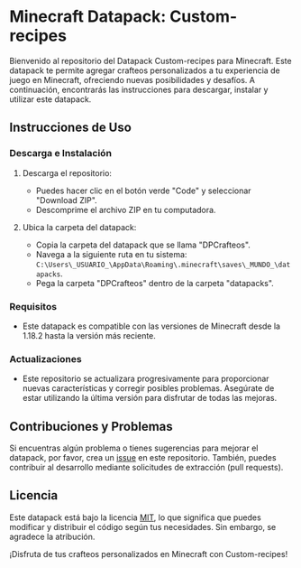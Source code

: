 # Minecraft Datapack: Custom-recipes

Bienvenido al repositorio del Datapack Custom-recipes para Minecraft. Este datapack te permite agregar crafteos personalizados a tu experiencia de juego en Minecraft, ofreciendo nuevas posibilidades y desafíos. A continuación, encontrarás las instrucciones para descargar, instalar y utilizar este datapack.

## Instrucciones de Uso

### Descarga e Instalación

1. Descarga el repositorio: 
   - Puedes hacer clic en el botón verde "Code" y seleccionar "Download ZIP".
   - Descomprime el archivo ZIP en tu computadora.

2. Ubica la carpeta del datapack:
   - Copia la carpeta del datapack que se llama "DPCrafteos".
   - Navega a la siguiente ruta en tu sistema: `C:\Users\_USUARIO_\AppData\Roaming\.minecraft\saves\_MUNDO_\datapacks`.
   - Pega la carpeta "DPCrafteos" dentro de la carpeta "datapacks".

### Requisitos

- Este datapack es compatible con las versiones de Minecraft desde la 1.18.2 hasta la versión más reciente.

### Actualizaciones

- Este repositorio se actualizara progresivamente para proporcionar nuevas características y corregir posibles problemas. Asegúrate de estar utilizando la última versión para disfrutar de todas las mejoras.

## Contribuciones y Problemas

Si encuentras algún problema o tienes sugerencias para mejorar el datapack, por favor, crea un [issue](https://github.com/jancell13/Custom-recipes/issues) en este repositorio. También, puedes contribuir al desarrollo mediante solicitudes de extracción (pull requests).

## Licencia

Este datapack está bajo la licencia [MIT](LICENSE), lo que significa que puedes modificar y distribuir el código según tus necesidades. Sin embargo, se agradece la atribución.

¡Disfruta de tus crafteos personalizados en Minecraft con Custom-recipes!
